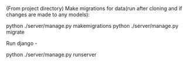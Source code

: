 (From project directory)
Make migrations for data(run after cloning and if changes are made to any models):

python ./server/manage.py makemigrations
python ./server/manage.py migrate

Run django -

python ./server/manage.py runserver
